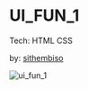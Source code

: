 # UI_FUN_1

Tech: HTML CSS

by: [sithembiso](https://github.com/sthezahadebe-jpg)

![ui_fun_1](./img/weather.png)